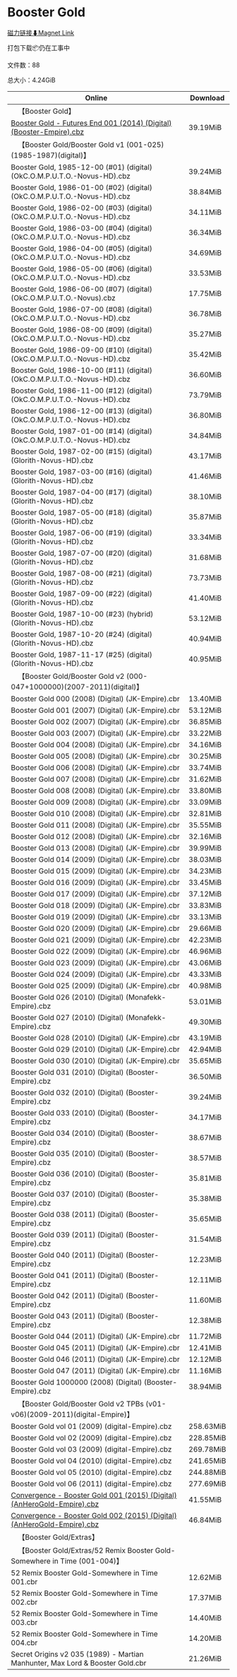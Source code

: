 # Booster Gold

[磁力链接⬇Magnet Link](magnet:?xt=urn:btih:e243020d9cbbac16d998a4af72f7af8b1d1fe595&dn=Booster%20Gold)

打包下载📦仍在工事中

文件数：88

总大小：4.24GiB

Online | Download
--- | ---
&emsp;【Booster Gold】 | 
[Booster Gold - Futures End 001 (2014) (Digital) (Booster-Empire).cbz](https://github.com/alicewish/markdown/blob/master/comic/Booster-Gold-Futures-End-001-2014-Digital-Booster-Empire-cbz.md) | 39.19MiB
&emsp;【Booster Gold/Booster Gold v1 (001-025)(1985-1987)(digital)】 | 
Booster Gold, 1985-12-00 (#01) (digital) (OkC.O.M.P.U.T.O.-Novus-HD).cbz | 39.24MiB
Booster Gold, 1986-01-00 (#02) (digital) (OkC.O.M.P.U.T.O.-Novus-HD).cbz | 38.84MiB
Booster Gold, 1986-02-00 (#03) (digital) (OkC.O.M.P.U.T.O.-Novus-HD).cbz | 34.11MiB
Booster Gold, 1986-03-00 (#04) (digital) (OkC.O.M.P.U.T.O.-Novus-HD).cbz | 36.34MiB
Booster Gold, 1986-04-00 (#05) (digital) (OkC.O.M.P.U.T.O.-Novus-HD).cbz | 34.69MiB
Booster Gold, 1986-05-00 (#06) (digital) (OkC.O.M.P.U.T.O.-Novus-HD).cbz | 33.53MiB
Booster Gold, 1986-06-00 (#07) (digital) (OkC.O.M.P.U.T.O.-Novus).cbz | 17.75MiB
Booster Gold, 1986-07-00 (#08) (digital) (OkC.O.M.P.U.T.O.-Novus-HD).cbz | 36.78MiB
Booster Gold, 1986-08-00 (#09) (digital) (OkC.O.M.P.U.T.O.-Novus-HD).cbz | 35.27MiB
Booster Gold, 1986-09-00 (#10) (digital) (OkC.O.M.P.U.T.O.-Novus-HD).cbz | 35.42MiB
Booster Gold, 1986-10-00 (#11) (digital) (OkC.O.M.P.U.T.O.-Novus-HD).cbz | 36.60MiB
Booster Gold, 1986-11-00 (#12) (digital) (OkC.O.M.P.U.T.O.-Novus-HD).cbz | 73.79MiB
Booster Gold, 1986-12-00 (#13) (digital) (OkC.O.M.P.U.T.O.-Novus-HD).cbz | 36.80MiB
Booster Gold, 1987-01-00 (#14) (digital) (OkC.O.M.P.U.T.O.-Novus-HD).cbz | 34.84MiB
Booster Gold, 1987-02-00 (#15) (digital) (Glorith-Novus-HD).cbz | 43.17MiB
Booster Gold, 1987-03-00 (#16) (digital) (Glorith-Novus-HD).cbz | 41.46MiB
Booster Gold, 1987-04-00 (#17) (digital) (Glorith-Novus-HD).cbz | 38.10MiB
Booster Gold, 1987-05-00 (#18) (digital) (Glorith-Novus-HD).cbz | 35.87MiB
Booster Gold, 1987-06-00 (#19) (digital) (Glorith-Novus-HD).cbz | 33.34MiB
Booster Gold, 1987-07-00 (#20) (digital) (Glorith-Novus-HD).cbz | 31.68MiB
Booster Gold, 1987-08-00 (#21) (digital) (Glorith-Novus-HD).cbz | 73.73MiB
Booster Gold, 1987-09-00 (#22) (digital) (Glorith-Novus-HD).cbz | 41.40MiB
Booster Gold, 1987-10-00 (#23) (hybrid) (Glorith-Novus-HD).cbz | 53.12MiB
Booster Gold, 1987-10-20 (#24) (digital) (Glorith-Novus-HD).cbz | 40.94MiB
Booster Gold, 1987-11-17 (#25) (digital) (Glorith-Novus-HD).cbz | 40.95MiB
&emsp;【Booster Gold/Booster Gold v2 (000-047+1000000)(2007-2011)(digital)】 | 
Booster Gold 000 (2008) (Digital) (JK-Empire).cbr | 13.40MiB
Booster Gold 001 (2007) (Digital) (JK-Empire).cbr | 53.12MiB
Booster Gold 002 (2007) (Digital) (JK-Empire).cbr | 36.85MiB
Booster Gold 003 (2007) (Digital) (JK-Empire).cbr | 33.22MiB
Booster Gold 004 (2008) (Digital) (JK-Empire).cbr | 34.16MiB
Booster Gold 005 (2008) (Digital) (JK-Empire).cbr | 30.25MiB
Booster Gold 006 (2008) (Digital) (JK-Empire).cbr | 33.74MiB
Booster Gold 007 (2008) (Digital) (JK-Empire).cbr | 31.62MiB
Booster Gold 008 (2008) (Digital) (JK-Empire).cbr | 33.80MiB
Booster Gold 009 (2008) (Digital) (JK-Empire).cbr | 33.09MiB
Booster Gold 010 (2008) (Digital) (JK-Empire).cbr | 32.81MiB
Booster Gold 011 (2008) (Digital) (JK-Empire).cbr | 35.55MiB
Booster Gold 012 (2008) (Digital) (JK-Empire).cbr | 32.16MiB
Booster Gold 013 (2008) (Digital) (JK-Empire).cbr | 39.99MiB
Booster Gold 014 (2009) (Digital) (JK-Empire).cbr | 38.03MiB
Booster Gold 015 (2009) (Digital) (JK-Empire).cbr | 34.23MiB
Booster Gold 016 (2009) (Digital) (JK-Empire).cbr | 33.45MiB
Booster Gold 017 (2009) (Digital) (JK-Empire).cbr | 37.12MiB
Booster Gold 018 (2009) (Digital) (JK-Empire).cbr | 33.83MiB
Booster Gold 019 (2009) (Digital) (JK-Empire).cbr | 33.13MiB
Booster Gold 020 (2009) (Digital) (JK-Empire).cbr | 29.66MiB
Booster Gold 021 (2009) (Digital) (JK-Empire).cbr | 42.23MiB
Booster Gold 022 (2009) (Digital) (JK-Empire).cbr | 46.96MiB
Booster Gold 023 (2009) (Digital) (JK-Empire).cbr | 43.06MiB
Booster Gold 024 (2009) (Digital) (JK-Empire).cbr | 43.33MiB
Booster Gold 025 (2009) (Digital) (JK-Empire).cbr | 40.98MiB
Booster Gold 026 (2010) (Digital) (Monafekk-Empire).cbz | 53.01MiB
Booster Gold 027 (2010) (Digital) (Monafekk-Empire).cbz | 49.30MiB
Booster Gold 028 (2010) (Digital) (JK-Empire).cbr | 43.19MiB
Booster Gold 029 (2010) (Digital) (JK-Empire).cbr | 42.94MiB
Booster Gold 030 (2010) (Digital) (JK-Empire).cbr | 35.65MiB
Booster Gold 031 (2010) (Digital) (Booster-Empire).cbz | 36.50MiB
Booster Gold 032 (2010) (Digital) (Booster-Empire).cbz | 39.24MiB
Booster Gold 033 (2010) (Digital) (Booster-Empire).cbz | 34.17MiB
Booster Gold 034 (2010) (Digital) (Booster-Empire).cbz | 38.67MiB
Booster Gold 035 (2010) (Digital) (Booster-Empire).cbz | 38.57MiB
Booster Gold 036 (2010) (Digital) (Booster-Empire).cbz | 35.81MiB
Booster Gold 037 (2010) (Digital) (Booster-Empire).cbz | 35.38MiB
Booster Gold 038 (2011) (Digital) (Booster-Empire).cbz | 35.65MiB
Booster Gold 039 (2011) (Digital) (Booster-Empire).cbz | 31.54MiB
Booster Gold 040 (2011) (Digital) (Booster-Empire).cbz | 12.23MiB
Booster Gold 041 (2011) (Digital) (Booster-Empire).cbz | 12.11MiB
Booster Gold 042 (2011) (Digital) (Booster-Empire).cbz | 11.60MiB
Booster Gold 043 (2011) (Digital) (Booster-Empire).cbz | 12.38MiB
Booster Gold 044 (2011) (Digital) (JK-Empire).cbr | 11.72MiB
Booster Gold 045 (2011) (Digital) (JK-Empire).cbr | 12.41MiB
Booster Gold 046 (2011) (Digital) (JK-Empire).cbr | 12.12MiB
Booster Gold 047 (2011) (Digital) (JK-Empire).cbr | 11.16MiB
Booster Gold 1000000 (2008) (Digital) (Booster-Empire).cbz | 38.94MiB
&emsp;【Booster Gold/Booster Gold v2 TPBs (v01-v06)(2009-2011)(digital-Empire)】 | 
Booster Gold vol 01 (2009) (digital-Empire).cbz | 258.63MiB
Booster Gold vol 02 (2009) (digital-Empire).cbz | 228.85MiB
Booster Gold vol 03 (2009) (digital-Empire).cbz | 269.78MiB
Booster Gold vol 04 (2010) (digital-Empire).cbz | 241.65MiB
Booster Gold vol 05 (2010) (digital-Empire).cbz | 244.88MiB
Booster Gold vol 06 (2011) (digital-Empire).cbz | 277.69MiB
[Convergence - Booster Gold 001 (2015) (Digital) (AnHeroGold-Empire).cbz](https://github.com/alicewish/markdown/blob/master/comic/Convergence-Booster-Gold-001-2015-Digital-AnHeroGold-Empire-cbz.md) | 41.55MiB
[Convergence - Booster Gold 002 (2015) (Digital) (AnHeroGold-Empire).cbz](https://github.com/alicewish/markdown/blob/master/comic/Convergence-Booster-Gold-002-2015-Digital-AnHeroGold-Empire-cbz.md) | 46.84MiB
&emsp;【Booster Gold/Extras】 | 
&emsp;【Booster Gold/Extras/52 Remix Booster Gold-Somewhere in Time (001-004)】 | 
52 Remix Booster Gold-Somewhere in Time 001.cbr | 12.62MiB
52 Remix Booster Gold-Somewhere in Time 002.cbr | 17.37MiB
52 Remix Booster Gold-Somewhere in Time 003.cbr | 14.40MiB
52 Remix Booster Gold-Somewhere in Time 004.cbr | 14.20MiB
Secret Origins v2 035 (1989) - Martian Manhunter, Max Lord & Booster Gold.cbr | 21.26MiB